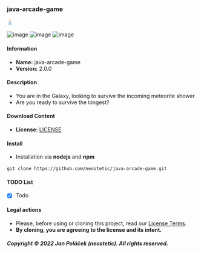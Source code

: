 ### java-arcade-game
![image](https://raw.githubusercontent.com/neostetic/neostetic/main/assets/tag_java.png)

![image](https://user-images.githubusercontent.com/83291717/208253429-82b58c0f-8152-4854-8ea5-c4003fef9089.png)
![image](https://user-images.githubusercontent.com/83291717/208253440-13b1478b-bc2a-4ba0-bb4a-5278c5d3f479.png)
![image](https://user-images.githubusercontent.com/83291717/208253499-918ed115-e26a-4b34-998e-5cd73c2d9619.png)


#### Information
 - **Name:** java-arcade-game
 - **Version:** 2.0.0
#### Description
 - You are in the Galaxy, looking to survive the incoming meteorite shower
 - Are you ready to survive the longest?
#### Download Content
 - **License:** [LICENSE](./LICENSE)
#### Install
 - Installation via **nodejs** and **npm**
```
git clone https://github.com/neostetic/java-arcade-game.git
```
#### TODO List
 - [x] Todo
#### Legal actions
 - Please, before using or cloning this project, read our [License Terms](./LICENSE).
 - **By cloning, you are agreeing to the license and its intent.**

##### Copyright © 2022 Jan Poláček (neostetic). All rights reserved.
